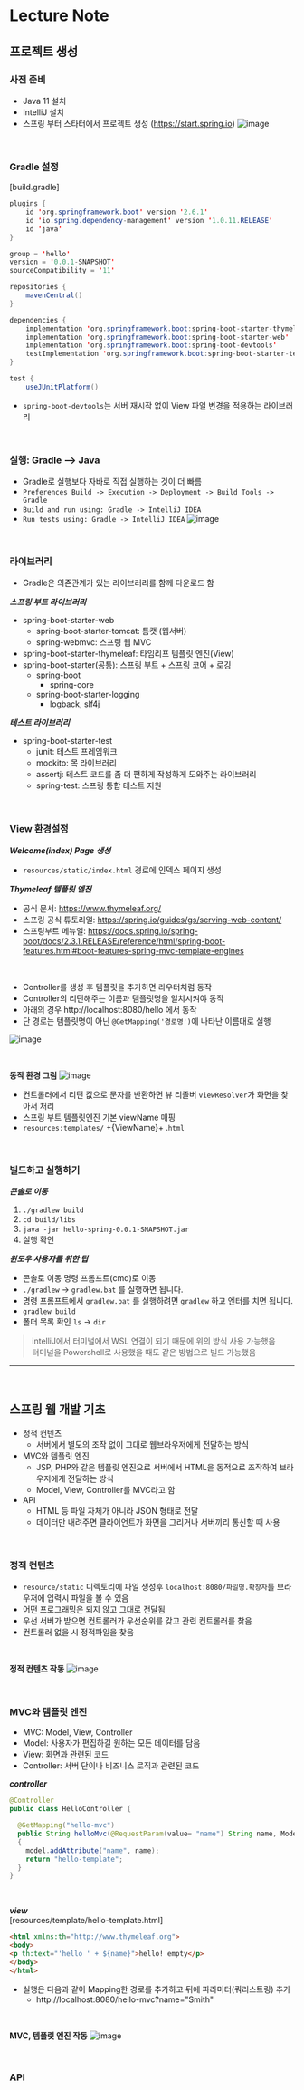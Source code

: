 # Lecture Note

## **프로젝트 생성**

### **사전 준비**

- Java 11 설치
- IntelliJ 설치
- 스프링 부터 스타터에서 프로젝트 생성 (https://start.spring.io)
  ![image](https://user-images.githubusercontent.com/60606025/145352775-233f5c1f-3deb-40b0-a234-4d3056619917.png)

<br>

### **Gradle 설정**

[build.gradle]

```java
plugins {
	id 'org.springframework.boot' version '2.6.1'
	id 'io.spring.dependency-management' version '1.0.11.RELEASE'
	id 'java'
}

group = 'hello'
version = '0.0.1-SNAPSHOT'
sourceCompatibility = '11'

repositories {
	mavenCentral()
}

dependencies {
	implementation 'org.springframework.boot:spring-boot-starter-thymeleaf'
	implementation 'org.springframework.boot:spring-boot-starter-web'
	implementation 'org.springframework.boot:spring-boot-devtools'
	testImplementation 'org.springframework.boot:spring-boot-starter-test'
}

test {
	useJUnitPlatform()
```

- `spring-boot-devtools`는 서버 재시작 없이 View 파일 변경을 적용하는 라이브러리

<br>

### **실행: Gradle --> Java**

- Gradle로 실행보다 자바로 직접 실행하는 것이 더 빠름
- `Preferences Build -> Execution -> Deployment -> Build Tools -> Gradle`
- `Build and run using: Gradle -> IntelliJ IDEA`
- `Run tests using: Gradle -> IntelliJ IDEA`
  ![image](https://user-images.githubusercontent.com/60606025/145353558-b9385d62-8edb-4c64-b37e-3d433d3e388e.png)

<br>

### **라이브러리**

- Gradle은 의존관계가 있는 라이브러리를 함께 다운로드 함

**_스프링 부트 라이브러리_**

- spring-boot-starter-web
  - spring-boot-starter-tomcat: 톰캣 (웹서버)
  - spring-webmvc: 스프링 웹 MVC
- spring-boot-starter-thymeleaf: 타임리프 템플릿 엔진(View)
- spring-boot-starter(공통): 스프링 부트 + 스프링 코어 + 로깅
  - spring-boot
    - spring-core
  - spring-boot-starter-logging
    - logback, slf4j

**_테스트 라이브러리_**

- spring-boot-starter-test
  - junit: 테스트 프레임워크
  - mockito: 목 라이브러리
  - assertj: 테스트 코드를 좀 더 편하게 작성하게 도와주는 라이브러리
  - spring-test: 스프링 통합 테스트 지원

<br>

### **View 환경설정**

**_Welcome(index) Page 생성_**

- `resources/static/index.html` 경로에 인덱스 페이지 생성

**_Thymeleaf 템플릿 엔진_**

- 공식 문서: https://www.thymeleaf.org/
- 스프링 공식 튜토리얼: https://spring.io/guides/gs/serving-web-content/
- 스프링부트 메뉴얼: https://docs.spring.io/spring-boot/docs/2.3.1.RELEASE/reference/html/spring-boot-features.html#boot-features-spring-mvc-template-engines

<br>

- Controller를 생성 후 템플릿을 추가하면 라우터처럼 동작
- Controller의 리턴해주는 이름과 템플릿명을 일치시켜야 동작
- 아래의 경우 http://localhost:8080/hello 에서 동작
- 단 경로는 템플릿명이 아닌 `@GetMapping('경로명')`에 나타난 이름대로 실행

![image](https://user-images.githubusercontent.com/60606025/145355318-b7417641-11ac-4910-bcf7-352380a267d4.png)

<br>

**동작 환경 그림**
![image](https://user-images.githubusercontent.com/60606025/145355629-9cfe70ca-5b07-43fc-856e-c4ccdb38edb1.png)

- 컨트롤러에서 리턴 값으로 문자를 반환하면 뷰 리졸버 `viewResolver`가 화면을 찾아서 처리
- 스프링 부트 템플릿엔진 기본 viewName 매핑
- `resources:templates/` +{ViewName}+ .`html`

<br>

### **빌드하고 실행하기**

**_콘솔로 이동_**

1. `./gradlew build`
2. `cd build/libs`
3. `java -jar hello-spring-0.0.1-SNAPSHOT.jar`
4. 실행 확인

**_윈도우 사용자를 위한 팁_**

- 콘솔로 이동 명령 프롬프트(cmd)로 이동
- `./gradlew` -> `gradlew.bat` 를 실행하면 됩니다.
- 명령 프롬프트에서 `gradlew.bat` 를 실행하려면 `gradlew` 하고 엔터를 치면 됩니다.
- `gradlew build`
- 폴더 목록 확인 `ls` -> `dir`

> intelliJ에서 터미널에서 WSL 연결이 되기 때문에 위의 방식 사용 가능했음
> <br>터미널을 Powershell로 사용했을 때도 같은 방법으로 빌드 가능했음

---

<br>

## **스프링 웹 개발 기초**

- 정적 컨텐츠
  - 서버에서 별도의 조작 없이 그대로 웹브라우저에게 전달하는 방식
- MVC와 템플릿 엔진
  - JSP, PHP와 같은 템플릿 엔진으로 서버에서 HTML을 동적으로 조작하여 브라우저에게 전달하는 방식
  - Model, View, Controller를 MVC라고 함
- API
  - HTML 등 파일 자체가 아니라 JSON 형태로 전달
  - 데이터만 내려주면 클라이언트가 화면을 그리거나 서버끼리 통신할 때 사용

<br>

### **정적 컨텐츠**

- `resource/static` 디렉토리에 파일 생성후 `localhost:8080/파일명.확장자`를 브라우저에 입력시 파일을 볼 수 있음
- 어떤 프로그래밍은 되지 않고 그대로 전달됨
- 우선 서버가 받으면 컨트롤러가 우선순위를 갖고 관련 컨트롤러를 찾음
- 컨트롤러 없을 시 정적파일을 찾음

<br>

**정적 컨텐츠 작동**
![image](https://user-images.githubusercontent.com/60606025/145364887-c31e0def-7e63-4cbd-821a-544a125bd6f4.png)

<br>

### **MVC와 템플릿 엔진**
- MVC: Model, View, Controller
- Model: 사용자가 편집하길 원하는 모든 데이터를 담음
- View: 화면과 관련된 코드
- Controller: 서버 단이나 비즈니스 로직과 관련된 코드


***controller***
```java
@Controller
public class HelloController {

  @GetMapping("hello-mvc")
  public String helloMvc(@RequestParam(value= "name") String name, Model model) 
  {
    model.addAttribute("name", name);
    return "hello-template";
  }
}
```

<br>

***view***<br>
[resources/template/hello-template.html]
```html
<html xmlns:th="http://www.thymeleaf.org">
<body>
<p th:text="'hello ' + ${name}">hello! empty</p>
</body>
</html>
```

- 실행은 다음과 같이 Mapping한 경로를 추가하고 뒤에 파라미터(쿼리스트링) 추가
  - http://localhost:8080/hello-mvc?name="Smith"

<br>

**MVC, 템플릿 엔진 작동**
![image](https://user-images.githubusercontent.com/60606025/145366589-cf73c27c-0df3-492a-85b0-00c4b86d5c47.png)

<br>

### **API**

<br>
<br>
<br>